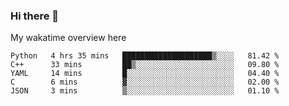 ### Hi there 👋

<!--
**Jassy930/Jassy930** is a ✨ _special_ ✨ repository because its `README.md` (this file) appears on your GitHub profile.

Here are some ideas to get you started:

- 🔭 I’m currently working on ...
- 🌱 I’m currently learning ...
- 👯 I’m looking to collaborate on ...
- 🤔 I’m looking for help with ...
- 💬 Ask me about ...
- 📫 How to reach me: ...
- 😄 Pronouns: ...
- ⚡ Fun fact: ...
-->

My wakatime overview here
<!--START_SECTION:waka-->
```text
Python   4 hrs 35 mins   ████████████████████▒░░░░   81.42 % 
C++      33 mins         ██▒░░░░░░░░░░░░░░░░░░░░░░   09.80 % 
YAML     14 mins         █░░░░░░░░░░░░░░░░░░░░░░░░   04.40 % 
C        6 mins          ▓░░░░░░░░░░░░░░░░░░░░░░░░   02.00 % 
JSON     3 mins          ▒░░░░░░░░░░░░░░░░░░░░░░░░   01.10 % 
```
<!--END_SECTION:waka-->
